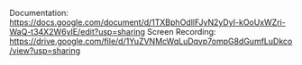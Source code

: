 Documentation: https://docs.google.com/document/d/1TXBphOdllFJyN2yDyI-kOoUxWZri-WaQ-t34X2W6yIE/edit?usp=sharing
Screen Recording: https://drive.google.com/file/d/1YuZVNMcWqLuDqvp7ompG8dGumfLuDkco/view?usp=sharing
